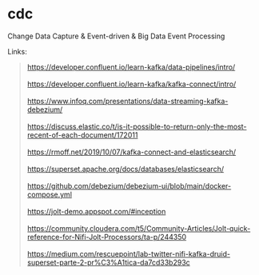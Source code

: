 # cdc
Change Data Capture &amp; Event-driven &amp; Big Data Event Processing

Links:

> https://developer.confluent.io/learn-kafka/data-pipelines/intro/
<br> <br>
> https://developer.confluent.io/learn-kafka/kafka-connect/intro/
<br> <br>
> https://www.infoq.com/presentations/data-streaming-kafka-debezium/
<br> <br>
> https://discuss.elastic.co/t/is-it-possible-to-return-only-the-most-recent-of-each-document/172011
<br> <br>
> https://rmoff.net/2019/10/07/kafka-connect-and-elasticsearch/
<br> <br>
> https://superset.apache.org/docs/databases/elasticsearch/
<br> <br>
> https://github.com/debezium/debezium-ui/blob/main/docker-compose.yml
<br> <br>
> https://jolt-demo.appspot.com/#inception
<br> <br>
> https://community.cloudera.com/t5/Community-Articles/Jolt-quick-reference-for-Nifi-Jolt-Processors/ta-p/244350
<br> <br>
> https://medium.com/rescuepoint/lab-twitter-nifi-kafka-druid-superset-parte-2-pr%C3%A1tica-da7cd33b293c
